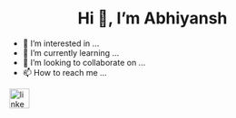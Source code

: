 <img align="" src="" alt="">

<h1 align="center">Hi 👋, I’m Abhiyansh</h1>



- 👀 I’m interested in ...
- 🌱 I’m currently learning ...
- 💞️ I’m looking to collaborate on ...
- 📫 How to reach me ...
<div align="left">
  <img src="https://img.shie1ds.io/static/v1?message=LinkedIn&logo=linkedin&labe1=&color=ee77B5&logoColor=white&labe1Color=&style=for-the-badge" height="35" alt="linkedin logo" />
</div>
<!---
abhiyanshh27/abhiyanshh27 is a ✨ special ✨ repository because its `README.md` (this file) appears on your GitHub profile.
You can click the Preview link to take a look at your changes.
--->
  
